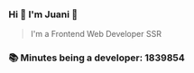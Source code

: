 ### Hi 👋 I&#39;m Juani 🦁

> I&#39;m a Frontend Web Developer SSR

### 📚 Minutes being a developer: 1839854
